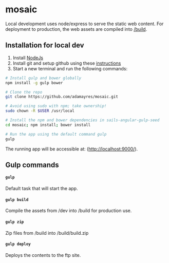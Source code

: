 # mosaic

Local development uses node/express to serve the static web content. For deployment to production, the web assets are compiled into [/build](https://github.com/adamayres/mosaic/tree/master/build).

## Installation for local dev

1. Install [NodeJs](http://nodejs.org/download/)
2. Install git and setup github using these [instructions](https://help.github.com/articles/set-up-git)
3. Start a new terminal and run the following commands:

```bash
# Install gulp and bower globally
npm install -g gulp bower

# Clone the repo
git clone https://github.com/adamayres/mosaic.git

# Avoid using sudo with npm; take ownership!
sudo chown -R $USER /usr/local

# Install the npm and bower dependencies in sails-angular-gulp-seed
cd mosaic; npm install; bower install

# Run the app using the default command gulp
gulp
```

The running app will be accessible at: ([http://localhost:9000/](http://localhost:9000)).

## Gulp commands

#### `gulp`

Default task that will start the app.

#### `gulp build`

Compile the assets from /dev into /build for production use.

#### `gulp zip`

Zip files from /build into /build/build.zip

#### `gulp deploy`

Deploys the contents to the ftp site.
